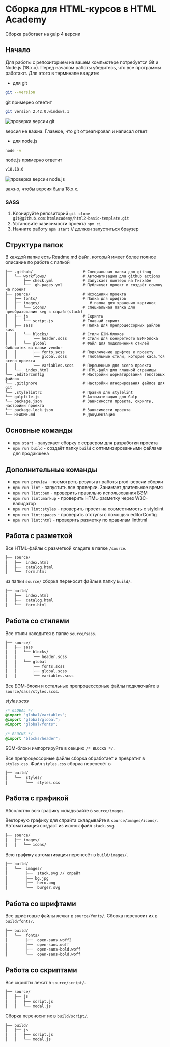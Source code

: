 # Сборка для HTML-курсов в HTML Academy
Сборка работает на gulp 4 версии

## Начало
Для работы с репозиторием на вашем компьютере потребуется Git и Node.js (18.x.x). Перед началом работы убедитесь, что все программы работают. Для этого в терминале введите:
- для git
```bash
git --version
```
git примерно ответит
```bash
git version 2.42.0.windows.1
```

![проверка версии git](assets/git.png)

версия не важна. Главное, что git отреагировал и написал ответ

- для node.js
```bash
node -v
```
node.js примерно ответит
```bash
v18.18.0
```

![проверка версии node.js](assets/node.png)

важно, чтобы версия была 18.x.x.

### SASS
1. Клонируйте репозиторий `git clone git@github.com:htmlacademy/html2-basic-template.git`
2. Установите зависимости проекта `npm ci`
3. Начните работу `npm start` // должен запуститься браузер

## Структура папок
В каждой папке есть Readme.md файл, который имеет более полное описание по работе с папкой

```
├── .github/                      # Специальная папка для githug
│   └── workflows/                # Автоматизация для github actions
│       ├── check.yml             # Запускает линтеры на Гитхабе
│       └──  gh-pages.yml         # Публикует проект и создаёт ссылку на проект
├── source/                       # Исходники проекта
│   ├── fonts/                    # Папка для шрифтов
│   ├── images/                      # папка для хранения картинок
│   │   └── icons/                # специальная папка для преобразования svg в спрайт(stack)
│   ├── js                        # Скрипты
│   │   └── script.js             # Главный скрипт
│   ├── sass                      # Папка для препроцессорных файлов sass
│   │   └── blocks/               # Стили БЭМ-блоков
│   │       └── header.scss       # Стили для конкретного БЭМ-блока
│   │   └── global                # Файл для подключения стилей библиотек из папки vendor
│   │       ├── fonts.scss        # Подключение шрифтов к проекту
│   │       ├── global.scss       # Глобальные стили, которые каса.тся всего проекта
│   │       └── variables.scss    # Переменные для всего проекта
│   └──  index.html               # HTML-файл для главной страницы
└── .editorconfig                 # Настройки форматирования текстовых файлов
└── .gitignore                    # Настройки игнорирования файлов для git
└── .stylelintrc                  # Правил для stylelint
└── gulpfile.js                   # Автоматизация для Gulp
└── package.json                  # Зависимости проекта, скрипты, настройки проекта
└── package-lock.json             # Зависимости проекта
└── README.md                     # Документация
```

## Основные команды
- `npm start` - запускает сборку с сервером для разработки проекта
- `npm run build` - создаёт папку `build` с оптимизированными файлами для продакшена

## Дополнительные команды
- `npm run preview` - посмотреть результат работы prod-версии сборки
- `npm run lint` - запустить все проверки. Занимает длительное время
- `npm run lint:bem` - проверить правильно использования БЭМ
- `npm run lint:markup` - проверить HTML-разметку через W3C-валидатор
- `npm run lint:styles` - проверить проект на совместимость с stylelint
- `npm run lint:spaces` - проверить отступы с помощью editorConfig
- `npm run lint:html` - проверить разметку по правилам linthtml

## Работа с разметкой
Все HTML-файлы с разметкой кладите в папке `/source`.

```bash
├── source/
│   ├──  index.html
│   ├──  catalog.html
│   └──  form.html
```

из папки `source/` сборка переносит файлы в папку `build/`.

```bash
├── build/
│   ├──  index.html
│   ├──  catalog.html
│   └──  form.html
```

## Работа со стилями
Все стили находится в папке `source/sass`.

```bash
├── source/
│   ├── sass
│   │   └── blocks/
│   │       └── header.scss
│   │   └── global
│   │       ├── fonts.scss
│   │       ├── global.scss
│   │       └── variables.scss
```

Все БЭМ-блоки и остальные препроцессорные файлы подключайте в `source/sass/styles.scss`.

_styles.scss_
```scss
/* GLOBAL */
@import "global/variables";
@import "global/global";
@import "global/fonts";

/* BLOCKS */
@import "blocks/header";
```

БЭМ-блоки импортируйте в секцию `/* BLOCKS */`.

Все препроцессорные файлы сборка обработает и превратит в `styles.css`. Файл `styles.css` сборка перенесёт в

```bash
├── build/
│   └──  styles/
│        └──  styles.css
```

## Работа с графикой
Абсолютно всю графику складывайте в `source/images`.

Векторную графику для спрайта складывайте в `source/images/icons/`. Автоматизация создаст из иконок файл `stack.svg`.

```bash
├── source/
│   ├── images/
│   │   └── icons/
```

Всю графику автоматизация перенесёт в `build/images/`.

```bash
├── build/
│   └──  images/
│        ├──  stack.svg // спрайт
│        ├── bg.jpg
│        ├──  hero.png
│        └──  burger.svg
```

## Работа со шрифтами
Все шрифтовые файлы лежат в `source/fonts/`. Сборка переносит их в `build/fonts/`.

```bash
├── build/
│   └──  fonts/
│        ├──  open-sans.woff2
│        ├──  open-sans.woff
│        ├──  open-sans-bold.woff
│        └──  open-sans-bold.woff

```
## Работа со скриптами
Все скрипты лежат в `source/script/`.

```bash
├── source/
│   ├── js
│   │   ├── script.js
│   │   └── modal.js
```

Сборка переносит их в `build/script/`.
```bash
├── build/
│   ├── js
│   │   ├── script.js
│   │   └── modal.js
```
